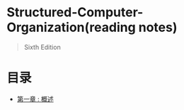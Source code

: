 # Structured-Computer-Organization(reading notes)

> Sixth Edition

# 目录

- [第一章 : 概述](https://github.com/RRZhao/Structured-Computer-Organization/blob/master/Chapter-1-Introduction.md)

